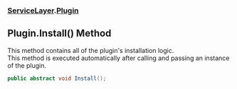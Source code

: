 ### [ServiceLayer](ServiceLayer.md 'ServiceLayer').[Plugin](ServiceLayer_Plugin.md 'ServiceLayer.Plugin')
## Plugin.Install() Method
This method contains all of the plugin's installation logic.  
<remarks>This method is executed automatically after calling <see cref="M:ServiceLayer.IPluginCollection.Install(ServiceLayer.Plugin)"/> and passing an instance of the plugin.</remarks>
```csharp
public abstract void Install();
```
